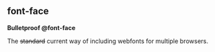 ## font-face

**Bulletproof @font-face**

The ~~standard~~ current way of including webfonts for multiple browsers.
